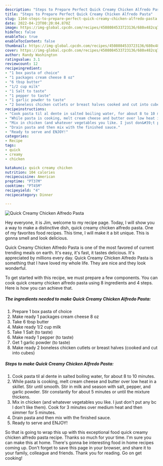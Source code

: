 ```yaml
---
description: "Steps to Prepare Perfect Quick Creamy Chicken Alfredo Pasta"
title: "Steps to Prepare Perfect Quick Creamy Chicken Alfredo Pasta"
slug: 1164-steps-to-prepare-perfect-quick-creamy-chicken-alfredo-pasta
date: 2022-04-23T00:20:04.870Z
image: https://img-global.cpcdn.com/recipes/4508084533723136/680x482cq70/quick-creamy-chicken-alfredo-pasta-recipe-main-photo.jpg
hideToc: false
enableToc: true
enableTocContent: false
thumbnail: https://img-global.cpcdn.com/recipes/4508084533723136/680x482cq70/quick-creamy-chicken-alfredo-pasta-recipe-main-photo.jpg
cover: https://img-global.cpcdn.com/recipes/4508084533723136/680x482cq70/quick-creamy-chicken-alfredo-pasta-recipe-main-photo.jpg
author: Randy Washington
ratingvalue: 3.1
reviewcount: 12
recipeingredient:
- "1 box pasta of choice"
- "1 packages cream cheese 8 oz"
- "6 tbsp butter"
- "1/2 cup milk"
- "1 Salt to taste"
- "1 pepper to taste"
- "1 garlic powder to taste"
- "2 boneless chicken cutlets or breast halves cooked and cut into cubes"
recipeinstructions:
- "Cook pasta til al dente in salted boiling water, for about 8 to 10 minutes."
- "While pasta is cooking, melt cream cheese and butter over low heat in a skillet. Stir until smooth. Stir in milk and season with salt, pepper, and garlic powder. Stir constantly for about 5 minutes or until the mixture thickens."
- "Mix in chicken (and whatever vegetables you like. I just don&#39;t put any bc I don&#39;t like them). Cook for 3 minutes over medium heat and then simmer for 5 minutes."
- "Drain pasta and then mix with the finished sauce."
- "Ready to serve and ENJOY!"
categories:
- Recipe
tags:
- quick
- creamy
- chicken

katakunci: quick creamy chicken 
nutrition: 104 calories
recipecuisine: American
preptime: "PT37M"
cooktime: "PT45M"
recipeyield: "4"
recipecategory: Dinner

---
```



![Quick Creamy Chicken Alfredo Pasta](https://img-global.cpcdn.com/recipes/4508084533723136/680x482cq70/quick-creamy-chicken-alfredo-pasta-recipe-main-photo.jpg)

Hey everyone, it is Jim, welcome to my recipe page. Today, I will show you a way to make a distinctive dish, quick creamy chicken alfredo pasta. One of my favorites food recipes. This time, I will make it a bit unique. This is gonna smell and look delicious.

Quick Creamy Chicken Alfredo Pasta is one of the most favored of current trending meals on earth. It's easy, it's fast, it tastes delicious. It's appreciated by millions every day. Quick Creamy Chicken Alfredo Pasta is something that I have loved my whole life. They are nice and they look wonderful.




To get started with this recipe, we must prepare a few components. You can cook quick creamy chicken alfredo pasta using 8 ingredients and 4 steps. Here is how you can achieve that.

<!--inarticleads1-->

##### The ingredients needed to make Quick Creamy Chicken Alfredo Pasta:

1. Prepare 1 box pasta of choice
1. Make ready 1 packages cream cheese 8 oz
1. Take 6 tbsp butter
1. Make ready 1/2 cup milk
1. Take 1 Salt (to taste)
1. Make ready 1 pepper (to taste)
1. Get 1 garlic powder (to taste)
1. Make ready 2 boneless chicken cutlets or breast halves (cooked and cut into cubes)




<!--inarticleads2-->

##### Steps to make Quick Creamy Chicken Alfredo Pasta:

1. Cook pasta til al dente in salted boiling water, for about 8 to 10 minutes.
1. While pasta is cooking, melt cream cheese and butter over low heat in a skillet. Stir until smooth. Stir in milk and season with salt, pepper, and garlic powder. Stir constantly for about 5 minutes or until the mixture thickens.
1. Mix in chicken (and whatever vegetables you like. I just don&#39;t put any bc I don&#39;t like them). Cook for 3 minutes over medium heat and then simmer for 5 minutes.
1. Drain pasta and then mix with the finished sauce.
1. Ready to serve and ENJOY!



So that is going to wrap this up with this exceptional food quick creamy chicken alfredo pasta recipe. Thanks so much for your time. I'm sure you can make this at home. There's gonna be interesting food in home recipes coming up. Don't forget to save this page in your browser, and share it to your family, colleague and friends. Thank you for reading. Go on get cooking!
